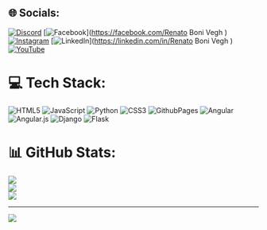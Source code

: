 
## 🌐 Socials:
[![Discord](https://img.shields.io/badge/Discord-%237289DA.svg?logo=discord&logoColor=white)](https://discord.gg/renatovegh.dev) [![Facebook](https://img.shields.io/badge/Facebook-%231877F2.svg?logo=Facebook&logoColor=white)](https://facebook.com/Renato Boni Vegh ) [![Instagram](https://img.shields.io/badge/Instagram-%23E4405F.svg?logo=Instagram&logoColor=white)](https://instagram.com/Veghing05 ) [![LinkedIn](https://img.shields.io/badge/LinkedIn-%230077B5.svg?logo=linkedin&logoColor=white)](https://linkedin.com/in/Renato Boni Vegh ) [![YouTube](https://img.shields.io/badge/YouTube-%23FF0000.svg?logo=YouTube&logoColor=white)](https://youtube.com/@RenatoVegh.Dev) 

# 💻 Tech Stack:
![HTML5](https://img.shields.io/badge/html5-%23E34F26.svg?style=for-the-badge&logo=html5&logoColor=white) ![JavaScript](https://img.shields.io/badge/javascript-%23323330.svg?style=for-the-badge&logo=javascript&logoColor=%23F7DF1E) ![Python](https://img.shields.io/badge/python-3670A0?style=for-the-badge&logo=python&logoColor=ffdd54) ![CSS3](https://img.shields.io/badge/css3-%231572B6.svg?style=for-the-badge&logo=css3&logoColor=white) ![GithubPages](https://img.shields.io/badge/github%20pages-121013?style=for-the-badge&logo=github&logoColor=white) ![Angular](https://img.shields.io/badge/angular-%23DD0031.svg?style=for-the-badge&logo=angular&logoColor=white) ![Angular.js](https://img.shields.io/badge/angular.js-%23E23237.svg?style=for-the-badge&logo=angularjs&logoColor=white) ![Django](https://img.shields.io/badge/django-%23092E20.svg?style=for-the-badge&logo=django&logoColor=white) ![Flask](https://img.shields.io/badge/flask-%23000.svg?style=for-the-badge&logo=flask&logoColor=white)
# 📊 GitHub Stats:
![](https://github-readme-stats.vercel.app/api?username=Veghing05&theme=gotham&hide_border=false&include_all_commits=false&count_private=false)<br/>
![](https://github-readme-streak-stats.herokuapp.com/?user=Veghing05&theme=gotham&hide_border=false)<br/>
![](https://github-readme-stats.vercel.app/api/top-langs/?username=Veghing05&theme=gotham&hide_border=false&include_all_commits=false&count_private=false&layout=compact)

---
[![](https://visitcount.itsvg.in/api?id=Veghing05&icon=0&color=0)](https://visitcount.itsvg.in)

<!-- Proudly created with GPRM ( https://gprm.itsvg.in ) -->
